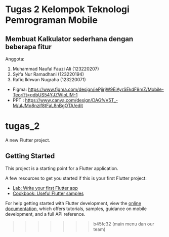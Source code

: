 # Tugas 2 Kelompok Teknologi Pemrograman Mobile 
## Membuat Kalkulator sederhana dengan beberapa fitur

Anggota:
1. Muhammad Naufal Fauzi Ali (123220207)
2. Syifa Nur Ramadhani (123220194)
3. Rafiq Ikhwan Nugraha (123220071)

- Figma: https://www.figma.com/design/iePjjrjW9EiAyrSEkdF9mZ/Mobile-Teori?t=qdbUS54YJZWIoLlM-1
- PPT  : https://www.canva.com/design/DAGfvV5T_-M/uIJMq8nzif8tFaL8nBgOTA/edit
# tugas_2

A new Flutter project.

## Getting Started

This project is a starting point for a Flutter application.

A few resources to get you started if this is your first Flutter project:

- [Lab: Write your first Flutter app](https://docs.flutter.dev/get-started/codelab)
- [Cookbook: Useful Flutter samples](https://docs.flutter.dev/cookbook)

For help getting started with Flutter development, view the
[online documentation](https://docs.flutter.dev/), which offers tutorials,
samples, guidance on mobile development, and a full API reference.
>>>>>>> b45fc32 (main menu dan our team)
